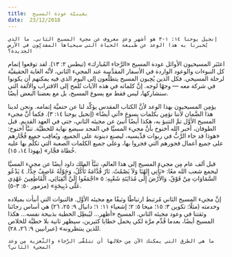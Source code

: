 ```yaml
---
title:  يقينيَّة عودة المسيح
date:  23/12/2018
---
```


`إنجيل يوحنا ١٤: ١-٣ هو أشهر وعدٍ معروف عن مجيء المسيح الثاني. ما الذي يُخبرنا به هذا الوعد عن طبيعة الحياة التي سيحياها المفديِّون في الأرض الجديدة؟`

اعتَبَر المسيحيون الأوائل عودة المسيح «الرَّجاء المُبارك» (تيطس ٢: ١٣). لقد توقعوا إتمام كل النبوءات والوعود الواردة في الأسفار المقدَّسة عند المجيء الثاني، لأنَّه الغاية الحقيقيَّة لرحلة المسيحي. فكل الذين يُحِبون المسيح يتطلَّعون إلى اليوم الذي فيه يمكنهم أن يكونوا في شركة معه — وجهًا لوجه. إنَّ كلماته في هذه الآيات تُلمح إلى الاقتراب والألفة التي سنشاركها، ليس فقط مع يسوع المسيح، بل مع بعضنا البعض أيضًا.

يؤمِن المسيحيون بهذا الوعد لأنَّ الكتاب المقدس يؤكِّد لنا عن حتميَّة إتمامه. ونحن لدينا هذا الضَّمان لأننا نؤمِن بكلمات يسوع «آتي أيضًا» (إنجيل يوحنا ١٤: ٣). فكما أنَّ مجيء المسيح الأوَّل تمَّ التنبؤ به، هكذا أيضًا أنبئ عن مجيئه الثاني، حتى في العهد القديم. قبل الطوفان، أخبر الله أخنوخ بأنَّ مجيء المسيَّا في المجد سيضع نهاية للخطيَّة. تنبَّأ أخنوخ: «هوذا قد جاء الرَّبُّ في ربوات قدِّيسيه، ليصنع دينونة على الجميع، ويُعاقِب جميع فُجَّارهم على جميع أعمال فجورهم التي فجروا بها، وعلى جميع الكلمات الصعبة التي تكلَّم بها عليه خُطاة فجَّار» (يهوذا ١٤، ١٥).

قبل ألف عام مِن مجيء المسيح إلى هذا العالم، تنبَّأ الملك داود أيضًا عن مجيء المسيَّا ليجمع شعب الله معًا: «يَأْتِي إِلهُنَا وَلاَ يَصْمُتُ. نَارٌ قُدَّامَهُ تَأْكُلُ، وَحَوْلَهُ عَاصِفٌ جِدًّا. ٤ يَدْعُو السَّمَاوَاتِ مِنْ فَوْقُ، وَالأَرْضَ إِلَى مُدَايَنَةِ شَعْبِهِ: ٥ «اجْمَعُوا إِلَيَّ أَتْقِيَائِي، الْقَاطِعِينَ عَهْدِي عَلَى ذَبِيحَةٍ» (مزمور ٥٠: ٣-٥).

إنَّ مجيء المسيح الثاني مُرتبط ارتباطًا وثيقًا مع مجيئه الأوَّل. فالنبوات التي أنبأت بميلاده وخدمته (مثلًا: تكوين ٣: ١٥؛ ميخا ٥: ٢؛ إشعياء ١١: ١؛ دانيال ٩: ٢٥، ٢٦) هي أساس رجائنا وثقتنا في وعود مجيئه الثاني. المسيح «أظهر... ليُبطِل الخطية بذبيحة نفسه... هكذا المسيح أيضًا، بعدما قُدِّم مرَّة لكي يحمل خطايا كثيرين، سيظهر ثانية بلا خطيَّة للخلاص للذين ينتظرونه» (عبرانيين ٩: ٢٦، ٢٨).

`ما هي الطرق التي يمكنك الآن مِن خلالها أن تتلقَّى الرَّجاء والتَّعزية مِن وعد المجيء الثاني؟`